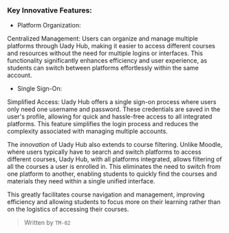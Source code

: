 

### Key Innovative Features:
- Platform Organization:

Centralized Management: Users can organize and manage multiple platforms through Uady Hub, making it easier to access different courses and resources without the need for multiple logins or interfaces. This functionality significantly enhances efficiency and user experience, as students can switch between platforms effortlessly within the same account.

- Single Sign-On:

Simplified Access: Uady Hub offers a single sign-on process where users only need one username and password. These credentials are saved in the user's profile, allowing for quick and hassle-free access to all integrated platforms. This feature simplifies the login process and reduces the complexity associated with managing multiple accounts.



The *innovation* of Uady Hub also extends to course filtering. Unlike Moodle, where users typically have to search and switch platforms to access different courses, Uady Hub, with all platforms integrated, allows filtering of all the courses a user is enrolled in. This eliminates the need to switch from one platform to another, enabling students to quickly find the courses and materials they need within a single unified interface.

This greatly facilitates course navigation and management, improving efficiency and allowing students to focus more on their learning rather than on the logistics of accessing their courses.

> Written by  `TM-02`

